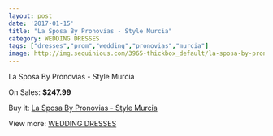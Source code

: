 ```yaml
---
layout: post
date: '2017-01-15'
title: "La Sposa By Pronovias - Style Murcia"
category: WEDDING DRESSES
tags: ["dresses","prom","wedding","pronovias","murcia"]
image: http://img.sequinious.com/3965-thickbox_default/la-sposa-by-pronovias-style-murcia.jpg
---
```

La Sposa By Pronovias - Style Murcia

On Sales: **$247.99**
<a href="https://www.sequinious.com/wedding-dresses/1601-la-sposa-by-pronovias-style-murcia.html"><amp-img layout="responsive" width="600" height="600" src="//img.sequinious.com/3965-thickbox_default/la-sposa-by-pronovias-style-murcia.jpg" alt="La Sposa By Pronovias - Style Murcia 0" /></a>
<a href="https://www.sequinious.com/wedding-dresses/1601-la-sposa-by-pronovias-style-murcia.html"><amp-img layout="responsive" width="600" height="600" src="//img.sequinious.com/3966-thickbox_default/la-sposa-by-pronovias-style-murcia.jpg" alt="La Sposa By Pronovias - Style Murcia 1" /></a>
<a href="https://www.sequinious.com/wedding-dresses/1601-la-sposa-by-pronovias-style-murcia.html"><amp-img layout="responsive" width="600" height="600" src="//img.sequinious.com/3967-thickbox_default/la-sposa-by-pronovias-style-murcia.jpg" alt="La Sposa By Pronovias - Style Murcia 2" /></a>

Buy it: [La Sposa By Pronovias - Style Murcia](https://www.sequinious.com/wedding-dresses/1601-la-sposa-by-pronovias-style-murcia.html "La Sposa By Pronovias - Style Murcia")

View more: [WEDDING DRESSES](https://www.sequinious.com/2-wedding-dresses "WEDDING DRESSES")